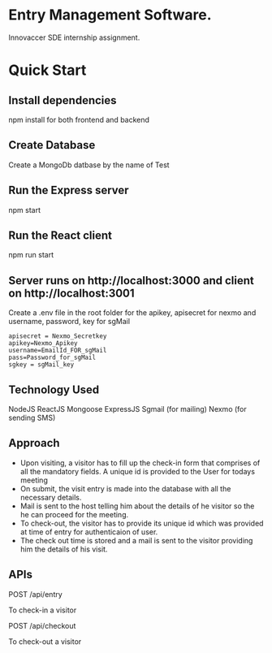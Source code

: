 # Entry Management Software. 
Innovaccer SDE internship assignment.

# Quick Start
## Install dependencies
npm install for both frontend and backend

## Create Database
Create a MongoDb datbase by the name of Test

## Run the Express server
npm start

## Run the React client
npm run start

## Server runs on http://localhost:3000 and client on http://localhost:3001

Create a .env file in the root folder for the apikey, apisecret for nexmo and username, password, key for sgMail

```
apisecret = Nexmo_Secretkey
apikey=Nexmo_Apikey
username=EmailId_FOR_sgMail
pass=Password_for_sgMail
sgkey = sgMail_key
```

## Technology Used
NodeJS
ReactJS
Mongoose
ExpressJS
Sgmail (for mailing)
Nexmo (for sending SMS)
## Approach
- Upon visiting, a visitor has to fill up the check-in form that comprises of all the mandatory fields. A unique id is provided to the User for todays meeting
- On submit, the visit entry is made into the database with all the necessary details.
- Mail is sent to the host telling him about the details of he visitor so the he can proceed for the meeting.
- To check-out, the visitor has to provide its unique id which was provided at time of entry for authenticaion of user.
- The check out time is stored and a mail is sent to the visitor providing him the details of his visit. 
## APIs
POST /api/entry

To check-in a visitor

POST /api/checkout

To check-out a visitor
